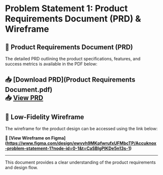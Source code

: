 # Problem Statement 1: Product Requirements Document (PRD) & Wireframe  

## 📄 Product Requirements Document (PRD)  
The detailed PRD outlining the product specifications, features, and success metrics is available in the PDF below:  

📥 **[Download PRD](Product Requirements Document.pdf)**  
📥 **[View PRD](https://docs.google.com/document/d/1e8UGHiEJGPC-mTWI38OI4C1tCbo1NOYM-aDdi2b0kT4/edit?usp=sharing)**  
---

## 🎨 Low-Fidelity Wireframe  
The wireframe for the product design can be accessed using the link below:  

🔗 **[View Wireframe on Figma] (https://www.figma.com/design/ewvvh9MKpfwrufxUFMbcTP/Accuknox-problem-statement-1?node-id=0-1&t=CaSBlgPlKDe5n13s-1)**  

---

This document provides a clear understanding of the product requirements and design flow.
